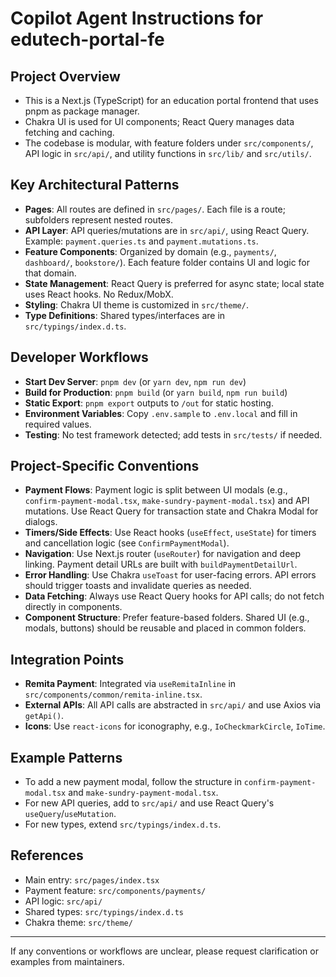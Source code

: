 # Copilot Agent Instructions for edutech-portal-fe

## Project Overview

- This is a Next.js (TypeScript) for an education portal frontend that uses pnpm as package manager.
- Chakra UI is used for UI components; React Query manages data fetching and caching.
- The codebase is modular, with feature folders under `src/components/`, API logic in `src/api/`, and utility functions in `src/lib/` and `src/utils/`.

## Key Architectural Patterns

- **Pages**: All routes are defined in `src/pages/`. Each file is a route; subfolders represent nested routes.
- **API Layer**: API queries/mutations are in `src/api/`, using React Query. Example: `payment.queries.ts` and `payment.mutations.ts`.
- **Feature Components**: Organized by domain (e.g., `payments/`, `dashboard/`, `bookstore/`). Each feature folder contains UI and logic for that domain.
- **State Management**: React Query is preferred for async state; local state uses React hooks. No Redux/MobX.
- **Styling**: Chakra UI theme is customized in `src/theme/`.
- **Type Definitions**: Shared types/interfaces are in `src/typings/index.d.ts`.

## Developer Workflows

- **Start Dev Server**: `pnpm dev` (or `yarn dev`, `npm run dev`)
- **Build for Production**: `pnpm build` (or `yarn build`, `npm run build`)
- **Static Export**: `pnpm export` outputs to `/out` for static hosting.
- **Environment Variables**: Copy `.env.sample` to `.env.local` and fill in required values.
- **Testing**: No test framework detected; add tests in `src/tests/` if needed.

## Project-Specific Conventions

- **Payment Flows**: Payment logic is split between UI modals (e.g., `confirm-payment-modal.tsx`, `make-sundry-payment-modal.tsx`) and API mutations. Use React Query for transaction state and Chakra Modal for dialogs.
- **Timers/Side Effects**: Use React hooks (`useEffect`, `useState`) for timers and cancellation logic (see `ConfirmPaymentModal`).
- **Navigation**: Use Next.js router (`useRouter`) for navigation and deep linking. Payment detail URLs are built with `buildPaymentDetailUrl`.
- **Error Handling**: Use Chakra `useToast` for user-facing errors. API errors should trigger toasts and invalidate queries as needed.
- **Data Fetching**: Always use React Query hooks for API calls; do not fetch directly in components.
- **Component Structure**: Prefer feature-based folders. Shared UI (e.g., modals, buttons) should be reusable and placed in common folders.

## Integration Points

- **Remita Payment**: Integrated via `useRemitaInline` in `src/components/common/remita-inline.tsx`.
- **External APIs**: All API calls are abstracted in `src/api/` and use Axios via `getApi()`.
- **Icons**: Use `react-icons` for iconography, e.g., `IoCheckmarkCircle`, `IoTime`.

## Example Patterns

- To add a new payment modal, follow the structure in `confirm-payment-modal.tsx` and `make-sundry-payment-modal.tsx`.
- For new API queries, add to `src/api/` and use React Query's `useQuery`/`useMutation`.
- For new types, extend `src/typings/index.d.ts`.

## References

- Main entry: `src/pages/index.tsx`
- Payment feature: `src/components/payments/`
- API logic: `src/api/`
- Shared types: `src/typings/index.d.ts`
- Chakra theme: `src/theme/`

---

If any conventions or workflows are unclear, please request clarification or examples from maintainers.
